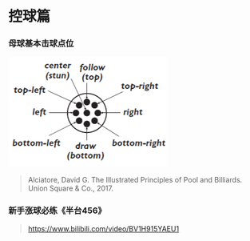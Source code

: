 # 控球篇

### 母球基本击球点位

![](./img/ganfa.png)

> Alciatore, David G. The Illustrated Principles of Pool and Billiards. Union Square & Co., 2017.

### 新手涨球必练《半台456》

> https://www.bilibili.com/video/BV1H915YAEU1